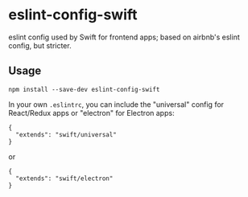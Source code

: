 # eslint-config-swift
eslint config used by Swift for frontend apps; based on airbnb's eslint config, but stricter.

## Usage

```shell
npm install --save-dev eslint-config-swift
```

In your own `.eslintrc`, you can include the "universal" config for React/Redux apps or "electron" for Electron apps:

```
{
  "extends": "swift/universal"
}
```

or 

```
{
  "extends": "swift/electron"
}
```
